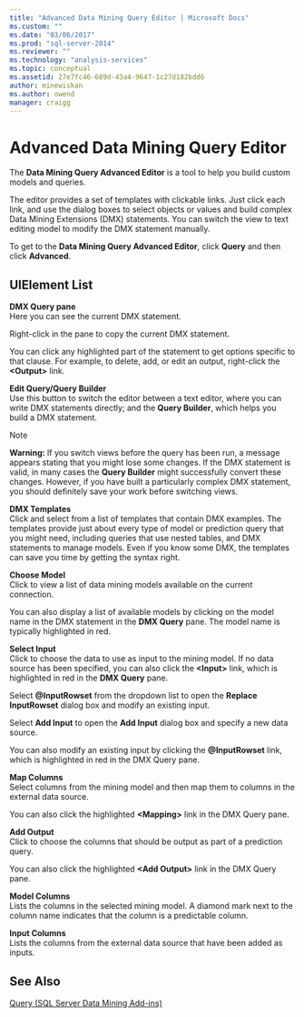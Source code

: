 ```yaml
---
title: "Advanced Data Mining Query Editor | Microsoft Docs"
ms.custom: ""
ms.date: "03/06/2017"
ms.prod: "sql-server-2014"
ms.reviewer: ""
ms.technology: "analysis-services"
ms.topic: conceptual
ms.assetid: 27e7fc46-689d-43a4-9647-1c27d182bdd6
author: minewiskan
ms.author: owend
manager: craigg
---
```

# Advanced Data Mining Query Editor
  The **Data Mining Query Advanced Editor** is a tool to help you build custom models and queries.  
  
 The editor provides a set of templates with clickable links. Just click each link, and use the dialog boxes to select objects or values and build complex Data Mining Extensions (DMX) statements. You can switch the view to text editing model to modify the DMX statement manually.  
  
 To get to the **Data Mining Query Advanced Editor**, click **Query** and then click **Advanced**.  
  
## UIElement List  
 **DMX Query pane**  
 Here you can see the current DMX statement.  
  
 Right-click in the pane to copy the current DMX statement.  
  
 You can click any highlighted part of the statement to get options specific to that clause. For example, to delete, add, or edit an output, right-click the **\<Output>** link.  
  
 **Edit Query/Query Builder**  
 Use this button to switch the editor between a text editor, where you can write DMX statements directly; and the **Query Builder**, which helps you build a DMX statement.  
  
> [!NOTE]  
>  **Warning:** If you switch views before the query has been run, a message appears stating that you might lose some changes. If the DMX statement is valid, in many cases the **Query Builder** might successfully convert these changes. However, if you have built a particularly complex DMX statement, you should definitely save your work before switching views.  
  
 **DMX Templates**  
 Click and select from a list of templates that contain DMX examples. The templates provide just about every type of model or prediction query that you might need, including queries that use nested tables, and DMX statements to manage models. Even if you know some DMX, the templates can save you time by getting the syntax right.  
  
 **Choose Model**  
 Click to view a list of data mining models available on the current connection.  
  
 You can also display a list of available models by clicking on the model name in the DMX statement in the **DMX Query** pane. The model name is typically highlighted in red.  
  
 **Select Input**  
 Click to choose the data to use as input to the mining model. If no data source has been specified, you can also click the **\<Input>** link, which is highlighted in red in the **DMX Query** pane.  
  
 Select **@InputRowset** from the dropdown list to open the **Replace InputRowset** dialog box and modify an existing input.  
  
 Select **Add Input** to open the **Add Input** dialog box and specify a new data source.  
  
 You can also modify an existing input by clicking the **@InputRowset** link, which is highlighted in red in the DMX Query pane.  
  
 **Map Columns**  
 Select columns from the mining model and then map them to columns in the external data source.  
  
 You can also click the highlighted **\<Mapping>** link in the DMX Query pane.  
  
 **Add Output**  
 Click to choose the columns that should be output as part of a prediction query.  
  
 You can also click the highlighted **\<Add Output>** link in the DMX Query pane.  
  
 **Model Columns**  
 Lists the columns in the selected mining model. A diamond mark next to the column name indicates that the column is a predictable column.  
  
 **Input Columns**  
 Lists the columns from the external data source that have been added as inputs.  
  
## See Also  
 [Query &#40;SQL Server Data Mining Add-ins&#41;](query-sql-server-data-mining-add-ins.md)  
  
  
